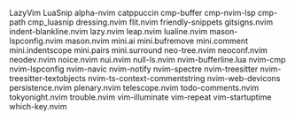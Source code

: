 LazyVim
LuaSnip
alpha-nvim
catppuccin
cmp-buffer
cmp-nvim-lsp
cmp-path
cmp_luasnip
dressing.nvim
flit.nvim
friendly-snippets
gitsigns.nvim
indent-blankline.nvim
lazy.nvim
leap.nvim
lualine.nvim
mason-lspconfig.nvim
mason.nvim
mini.ai
mini.bufremove
mini.comment
mini.indentscope
mini.pairs
mini.surround
neo-tree.nvim
neoconf.nvim
neodev.nvim
noice.nvim
nui.nvim
null-ls.nvim
nvim-bufferline.lua
nvim-cmp
nvim-lspconfig
nvim-navic
nvim-notify
nvim-spectre
nvim-treesitter
nvim-treesitter-textobjects
nvim-ts-context-commentstring
nvim-web-devicons
persistence.nvim
plenary.nvim
telescope.nvim
todo-comments.nvim
tokyonight.nvim
trouble.nvim
vim-illuminate
vim-repeat
vim-startuptime
which-key.nvim
